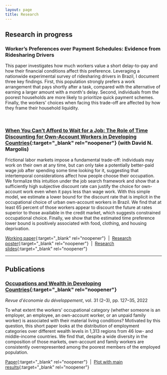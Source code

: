 ```yaml
---
layout: page
title: Research
---
```


## Research in progress

### Worker’s Preferences over Payment Schedules: Evidence from Ridesharing Drivers

This paper investigates how much workers value a short delay-to-pay and how their financial conditions affect this preference. Leveraging a nationwide experimental survey of ridesharing drivers in Brazil, I document three key findings. First, this population strongly prefers a work arrangement that pays shortly after a task, compared with the alternative of earning a larger amount with a month's delay. Second, individuals from the poorest households are more likely to prioritize quick payment schemes. Finally, the workers' choices when facing this trade-off are affected by how they frame their household liquidity.

<br>

### [When You Can’t Afford to Wait for a Job: The Role of Time Discounting for Own-Account Workers in Developing Countries](https://econpapers.repec.org/paper/izaizadps/dp15926.htm){:target="_blank" rel="noopener"} (with David N. Margolis)

Frictional labor markets impose a fundamental trade-off: individuals may work on their own at any time, but can only take a potentially better-paid wage job after spending some time looking for it, suggesting that intertemporal considerations affect how people choose their occupation. We formalize this intuition under the job search framework and show that a sufficiently high subjective discount rate can justify the choice for own-account work even when it pays less than wage work. With this simple model, we estimate a lower bound for the discount rate that is implicit in the occupational choice of urban own-account workers in Brazil. We find that at least 65 percent of those workers appear to discount the future at rates superior to those available in the credit market, which suggests constrained occupational choice. Finally, we show that the estimated time preference lower bound is positively associated with food, clothing, and housing deprivation.

[Working paper](https://thiagoscarelli.github.io/assets/pdfs/scarelli_margolis_oaw_iza_2023.pdf){:target="_blank" rel="noopener"} &nbsp;\|&nbsp; [Research poster](https://thiagoscarelli.github.io/assets/pdfs/scarelli_margolis_oaw_poster_eale_2022.pdf){:target="_blank" rel="noopener"} &nbsp;\|&nbsp; [Research slides](https://thiagoscarelli.github.io/assets/pdfs/scarelli_margolis_oaw_slides_sole_2022.pdf){:target="_blank" rel="noopener"} 

---

## Publications

### [Occupations and Wealth in Developing Countries](https://doi.org/10.3917/edd.362.0127){:target="_blank" rel="noopener"}

*Revue d'économie du développement*, vol. 31 (2–3), pp. 127–35, 2022

To what extent the workers' occupational category (whether someone is an employer, an employee, an own-account worker, or an unpaid family worker) is associated with their material living conditions? Motivated by this question, this short paper looks at the distribution of employment categories over different wealth levels in 1,313 regions from 46 low- and middle-income countries. We find that, despite a wide diversity in the composition of those markets, own-account and family workers are consistently overrepresented among the poorest members of the employed population.

[Paper](https://thiagoscarelli.github.io/assets/pdfs/scarelli_occupations_wealth_revue_economie_developpement.pdf){:target="_blank" rel="noopener"} &nbsp;\|&nbsp; [Plot with main results](https://thiagoscarelli.github.io/assets/images/oaw_poverty_plot.png){:target="_blank" rel="noopener"}
